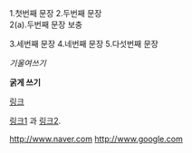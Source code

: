 1.첫번째 문장
2.두번째 문장  
2(a).두번째 문장 보충

3.세번째 문장
4.네번째 문장
5.다섯번째 문장

*기울여쓰기*

**굵게 쓰기**

[링크](http://naver.com "네이버")

[링크1][1] 과 [링크2][2].

[1]: http://www.naver.com "네이버"
[2]: http://www.google.com "구글"

<http://www.naver.com>
<http://www.google.com>
